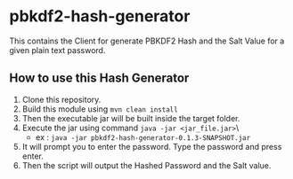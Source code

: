 # pbkdf2-hash-generator
This contains the Client for generate PBKDF2 Hash and the Salt Value for a given plain text password.

## How to use this Hash Generator

1. Clone this repository.
2. Build this module using `mvn clean install`
3. Then the executable jar will be built inside the target folder.
4. Execute the jar using command `java -jar <jar_file.jar>`\
      - ex : `java -jar pbkdf2-hash-generator-0.1.3-SNAPSHOT.jar`
5. It will prompt you to enter the password. Type the password and press enter.
6. Then the script will output the Hashed Password and the Salt value.
